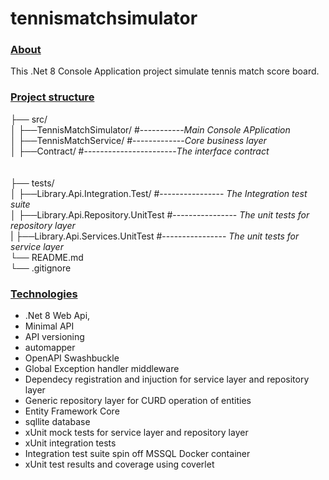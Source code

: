 # tennismatchsimulator

### <ins>About</ins>
This .Net 8 Console Application project simulate tennis match score board.



### <ins>Project structure</ins>


├── src/<br>
│   ├──TennisMatchSimulator/ #-----------*Main Console APplication*<br>
│   ├──TennisMatchService/ #-------------*Core business layer*<br>
│   ├──Contract/ #-----------------------*The interface contract*<br>
<br><br>
├── tests/<br>
│   ├──Library.Api.Integration.Test/       #---------------- *The Integration test suite*<br>
│   ├──Library.Api.Repository.UnitTest     #---------------- *The unit tests for repository layer*<br>
|   ├──Library.Api.Services.UnitTest       #---------------- *The unit tests for  service layer* <br>
└── README.md<br>
└── .gitignore<br>

### <ins>Technologies<ins>
* .Net 8 Web Api,<br> 
* Minimal API <br> 
* API versioning <br>
* automapper
* OpenAPI Swashbuckle <br> 
* Global Exception handler middleware <br>
* Dependecy registration and injuction for service layer and repository layer <br>
* Generic repository layer for CURD operation of entities<br>
* Entity Framework Core <br> 
* sqllite database <br>
* xUnit mock tests for service layer and repository layer <br>
* xUnit integration tests<br>
* Integration test suite spin off MSSQL Docker container<br>
* xUnit test results and coverage using coverlet
